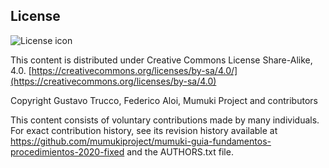 ## License
![License icon](https://licensebuttons.net/l/by-sa/3.0/88x31.png)

This content is distributed under Creative Commons License Share-Alike, 4.0. [https://creativecommons.org/licenses/by-sa/4.0/](https://creativecommons.org/licenses/by-sa/4.0)

Copyright Gustavo Trucco, Federico Aloi, Mumuki Project and contributors

This content consists of voluntary contributions made by many
individuals. For exact contribution history, see its revision history
available at https://github.com/mumukiproject/mumuki-guia-fundamentos-procedimientos-2020-fixed and the AUTHORS.txt file.

